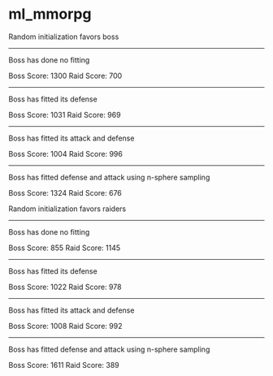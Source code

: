 # ml_mmorpg

Random initialization favors boss

--------------------------
Boss has done no fitting

Boss Score: 1300
Raid Score: 700

--------------------------
Boss has fitted its defense

Boss Score: 1031
Raid Score: 969

--------------------------
Boss has fitted its attack and defense

Boss Score: 1004
Raid Score: 996

--------------------------
Boss has fitted defense and attack using n-sphere sampling

Boss Score: 1324
Raid Score: 676




Random initialization favors raiders


--------------------------
Boss has done no fitting

Boss Score: 855
Raid Score: 1145

--------------------------
Boss has fitted its defense

Boss Score: 1022
Raid Score: 978

--------------------------
Boss has fitted its attack and defense

Boss Score: 1008
Raid Score: 992

--------------------------
Boss has fitted defense and attack using n-sphere sampling

Boss Score: 1611
Raid Score: 389
